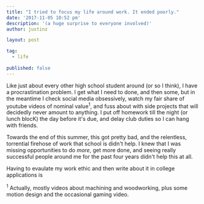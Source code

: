 ```yaml
---
title: "I tried to focus my life around work. It ended poorly."
date: '2017-11-05 10:52	pm'
description: '(a huge surprise to everyone involved)'
author: justinz	

layout: post

tag:
  - life
  
published: false
---
```


Like just about every other high school student around (or so I think), I have a procrastination problem. I get what I need to done, and then some, but in the meantime I check social media obsessively, watch my fair share of youtube videos of nominal value<sup>1</sup>, and fuss about with side projects that will decidedly never amount to anything. I put off homework till the night (or lunch blocK) the day before it's due, and delay club duties so I can hang with friends. 

Towards the end of this summer, this got pretty bad, and the relentless, torrential firehose of work that school is didn't help. I knew that I was missing opportunities to do *more*, get more done, and seeing really successful people around me for the past four years didn't help this at all. 

Having to evaulate my work ethic and then write about it in college applications is






<sup>1</sup> Actually, mostly videos about machining and woodworking, plus some motion design and the occasional gaming video.